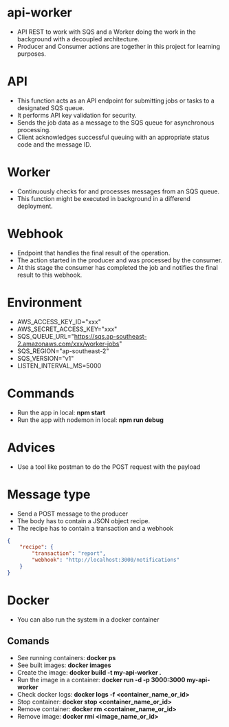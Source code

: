 # api-worker
+ API REST to work with SQS and a Worker doing the work in the background with a decoupled architecture.
+ Producer and Consumer actions are together in this project for learning purposes.

# API
+ This function acts as an API endpoint for submitting jobs or tasks to a designated SQS queue.
+ It performs API key validation for security.
+ Sends the job data as a message to the SQS queue for asynchronous processing.
+ Client acknowledges successful queuing with an appropriate status code and the message ID.

# Worker
+ Continuously checks for and processes messages from an SQS queue.
+ This function might be executed in background in a differend deployment.

# Webhook
+ Endpoint that handles the final result of the operation.
+ The action started in the producer and was processed by the consumer.
+ At this stage the consumer has completed the job and notifies the final result to this webhook.

# Environment
+ AWS_ACCESS_KEY_ID="xxx"
+ AWS_SECRET_ACCESS_KEY="xxx"
+ SQS_QUEUE_URL="https://sqs.ap-southeast-2.amazonaws.com/xxx/worker-jobs"
+ SQS_REGION="ap-southeast-2"
+ SQS_VERSION="v1"
+ LISTEN_INTERVAL_MS=5000

# Commands
+ Run the app in local: **npm start**
+ Run the app with nodemon in local: **npm run debug**

# Advices
+ Use a tool like postman to do the POST request with the payload

# Message type
+ Send a POST message to the producer
+ The body has to contain a JSON object recipe.
+ The recipe has to contain a transaction and a webhook
```json
{
    "recipe": {
        "transaction": "report",
        "webhook": "http://localhost:3000/notifications"
    }
}
```

# Docker
+ You can also run the system in a docker container
## Comands
+ See running containers: **docker ps**
+ See built images: **docker images**
+ Create the image: **docker build -t my-api-worker .**
+ Run the image in a container: **docker run -d -p 3000:3000 my-api-worker**
+ Check docker logs: **docker logs -f <container_name_or_id>**
+ Stop container: **docker stop <container_name_or_id>**
+ Remove container: **docker rm <container_name_or_id>**
+ Remove image: **docker rmi <image_name_or_id>**